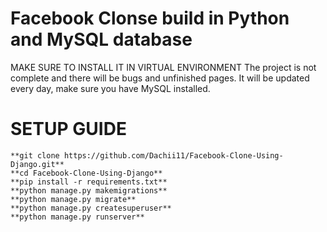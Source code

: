 # Facebook Clonse build in Python and MySQL database
MAKE SURE TO INSTALL IT IN VIRTUAL ENVIRONMENT
The project is not complete and there will be bugs and unfinished pages.
It will be updated every day, make sure you have MySQL installed.

# SETUP GUIDE
    **git clone https://github.com/Dachii11/Facebook-Clone-Using-Django.git**
    **cd Facebook-Clone-Using-Django**
    **pip install -r requirements.txt**
    **python manage.py makemigrations**
    **python manage.py migrate**
    **python manage.py createsuperuser**
    **python manage.py runserver**
